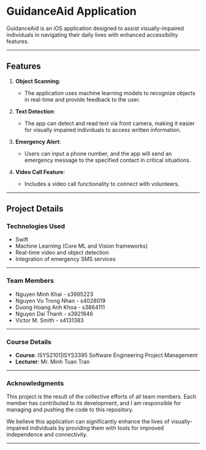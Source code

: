 # GuidanceAid Application

GuidanceAid is an iOS application designed to assist visually-impaired individuals in navigating their daily lives with enhanced accessibility features. 

---

## Features
1. **Object Scanning**:
   - The application uses machine learning models to recognize objects in real-time and provide feedback to the user.

2. **Text Detection**:
   - The app can detect and read text via front camera, making it easier for visually impaired individuals to access written information.

3. **Emergency Alert**:
   - Users can input a phone number, and the app will send an emergency message to the specified contact in critical situations.

4. **Video Call Feature**:
   - Includes a video call functionality to connect with volunteers.

---

## Project Details

### **Technologies Used**
- Swift
- Machine Learning (Core ML and Vision frameworks)
- Real-time video and object detection
- Integration of emergency SMS services

---

### **Team Members**
- Nguyen Minh Khai - s3995223
- Nguyen Vu Trong Nhan - s4028019
- Duong Hoang Anh Khoa - s3864111
- Nguyen Dai Thanh - s3921846
- Victor M. Smith - s4131383

---

### **Course Details**
- **Course**: ISYS2101|ISYS3395 Software Engineering Project Management
- **Lecturer**: Mr. Minh Tuan Tran

---

### **Acknowledgments**
This project is the result of the collective efforts of all team members. Each member has contributed to its development, and I am responsible for managing and pushing the code to this repository.

We believe this application can significantly enhance the lives of visually-impaired individuals by providing them with tools for improved independence and connectivity.

---

